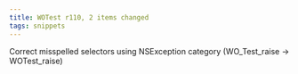 ```yaml
---
title: WOTest r110, 2 items changed
tags: snippets
---
```


Correct misspelled selectors using NSException category (WO_Test_raise -&gt; WOTest_raise)
